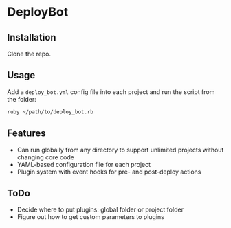# DeployBot

## Installation

Clone the repo.

## Usage

Add a `deploy_bot.yml` config file into each project and run the script from the folder:

```bash
ruby ~/path/to/deploy_bot.rb
```

## Features

- Can run globally from any directory to support unlimited projects without changing core code
- YAML-based configuration file for each project
- Plugin system with event hooks for pre- and post-deploy actions

## ToDo

- Decide where to put plugins: global folder or project folder
- Figure out how to get custom parameters to plugins

